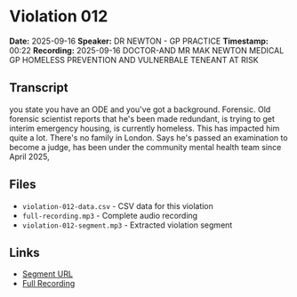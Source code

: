 # Violation 012

**Date:** 2025-09-16
**Speaker:** DR NEWTON - GP PRACTICE
**Timestamp:** 00:22
**Recording:** 2025-09-16 DOCTOR-AND MR MAK NEWTON MEDICAL GP HOMELESS PREVENTION AND VULNERBALE TENEANT AT RISK 

## Transcript

you state you have an ODE and you've got a background. Forensic. Old forensic scientist reports that he's been made redundant, is trying to get interim emergency housing, is currently homeless. This has impacted him quite a lot. There's no family in London. Says he's passed an examination to become a judge, has been under the community mental health team since April 2025,

## Files

- `violation-012-data.csv` - CSV data for this violation
- `full-recording.mp3` - Complete audio recording
- `violation-012-segment.mp3` - Extracted violation segment

## Links

- [Segment URL](https://grain.com/share/recording/219fb1a7-b692-4c80-a4d8-ad6f9c68c079/OCWyhPENZlhIqqkMf8FDMJMNvtwI1wkRB77ywPq5?t=22720)
- [Full Recording](https://grain.com/share/recording/219fb1a7-b692-4c80-a4d8-ad6f9c68c079/OCWyhPENZlhIqqkMf8FDMJMNvtwI1wkRB77ywPq5)
